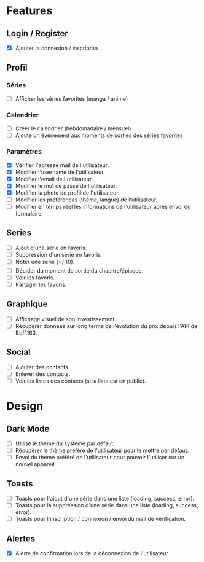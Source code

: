 # Features

## Login / Register

* [X] Ajouter la connexion / inscripton

## Profil

### Séries
* [ ] Afficher les séries favorites (manga / anime)

### Calendrier
* [ ] Créer le calendrier (hebdomadaire / mensuel)
* [ ] Ajoute un évènement aux moments de sorties des séries favorites 

### Paramètres
* [X] Vérifier l'adresse mail de l'utilisateur.
* [X] Modifier l'username de l'utilisateur.
* [X] Modifier l'email de l'utilisateur.
* [X] Modifier le mot de passe de l'utilisateur.
* [X] Modifier la photo de profil de l'utilisateur.
* [ ] Modifier les préférences (thème, langue) de l'utilisateur.
* [ ] Modifier en temps réel les informations de l'utilisateur après envoi du formulaire.

## Series

- [ ] Ajout d'une série en favoris.
- [ ] Suppression d'un série en favoris.
- [ ] Noter une série (⭐/ 10).
- [ ] Décider du moment de sortie du chapitre/épisode.
- [ ] Voir les favoris.
- [ ] Partager les favoris.

## Graphique

- [ ] Affichage visuel de son investissement.
- [ ] Récupérer données sur long terme de l'évolution du prix depuis l'API de Buff.163.

## Social

- [ ] Ajouter des contacts.
- [ ] Enlever des contacts.
- [ ] Voir les listes des contacts (si la liste est en public).

# Design

## Dark Mode

- [ ] Utilise le thème du système par défaut.
- [ ] Récupérer le thème préféré de l'utilisateur pour le mettre par défaut.
- [ ] Envoi du thème préféré de l'utilisateur pour pouvoir l'utiliser sur un nouvel appareil.

## Toasts

- [ ] Toasts pour l'ajout d'une série dans une liste (loading, success, error).
- [ ] Toasts pour la suppression d'une série dans une liste (loading, success, error).
- [ ] Toasts pour l'inscription / connexion / envoi du mail de vérification.

## Alertes

- [X] Alerte de confirmation lors de la déconnexion de l'utilisateur.
